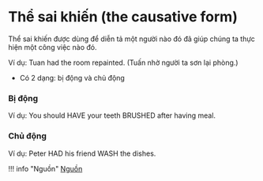 
# Thể sai khiến (the causative form)

Thể sai khiến được dùng để diễn tả một người nào đó đã giúp chúng ta thực hiện một công việc nào đó.

Ví dụ: Tuan had the room repainted. (Tuấn nhờ người ta sơn lại phòng.)

* Có 2 dạng: bị động và chủ động

### Bị động

Ví dụ: You should HAVE your teeth BRUSHED after having meal.

### Chủ động

Ví dụ: Peter HAD his friend WASH the dishes.

!!! info "Nguồn"
    [Nguồn](https://www.facebook.com/story.php/?story_fbid=171990596322989&id=171773049678077&_rdr)